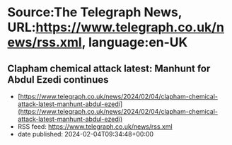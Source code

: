 # Source:The Telegraph News, URL:https://www.telegraph.co.uk/news/rss.xml, language:en-UK

## Clapham chemical attack latest: Manhunt for Abdul Ezedi continues
 - [https://www.telegraph.co.uk/news/2024/02/04/clapham-chemical-attack-latest-manhunt-abdul-ezedi](https://www.telegraph.co.uk/news/2024/02/04/clapham-chemical-attack-latest-manhunt-abdul-ezedi)
 - RSS feed: https://www.telegraph.co.uk/news/rss.xml
 - date published: 2024-02-04T09:34:48+00:00




